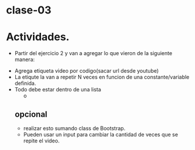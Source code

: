 # clase-03

# Actividades.
* Partir del ejercicio 2 y van a agregar lo que vieron de la siguiente manera:
- Agrega etiqueta video por codigo(sacar url desde youtube)
- La etiqute la van a repetir N veces en funcion de una constante/variable definida. 
- Todo debe estar dentro de una lista <ul> o <ol>

## opcional
* realizar esto sumando class de Bootstrap.
* Pueden usar un input para cambiar la cantidad de veces que se repite el video.

